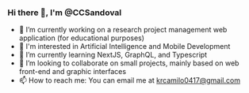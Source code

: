 ### Hi there 👋, I'm @CCSandoval

- 🔭 I’m currently working on a research project management web application (for educational purposes)
- 👀 I'm interested in Artificial Intelligence and Mobile Development
- 🌱 I’m currently learning NextJS, GraphQL, and Typescript
- 👯 I’m looking to collaborate on small projects, mainly based on web front-end and graphic interfaces
- 📫 How to reach me: You can email me at krcamilo0417@gmail.com
